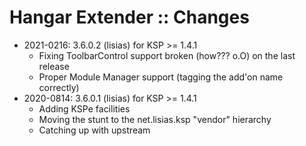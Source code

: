 # Hangar Extender :: Changes

* 2021-0216: 3.6.0.2 (lisias) for KSP >= 1.4.1
	+ Fixing ToolbarControl support broken (how??? o.O) on the last release
	+ Proper Module Manager support (tagging the add'on name correctly)
* 2020-0814: 3.6.0.1 (lisias) for KSP >= 1.4.1
	+ Adding KSPe facilities
	+ Moving the stunt to the net.lisias.ksp "vendor" hierarchy
	+ Catching up with upstream 
